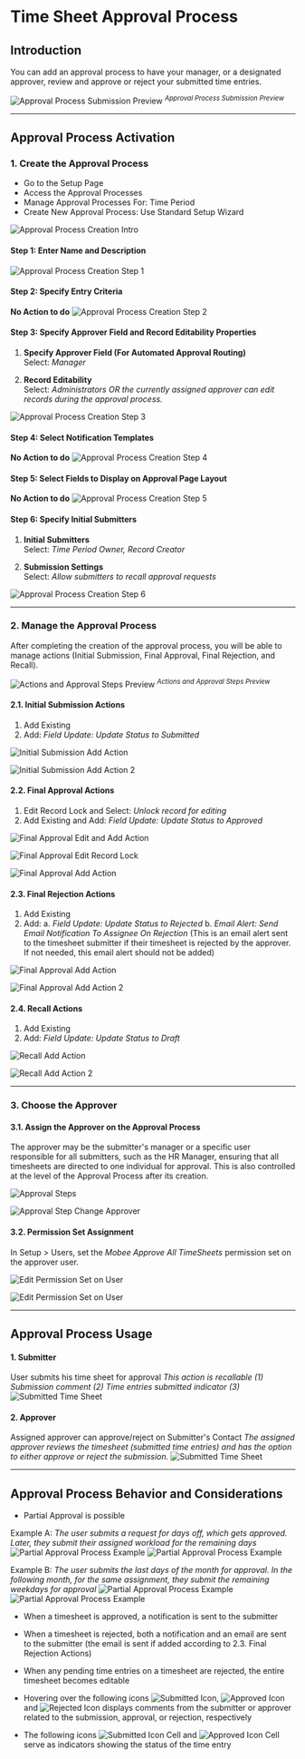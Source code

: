 # Time Sheet Approval Process

## Introduction

You can add an approval process to have your manager, or a designated approver, review and approve or reject your submitted time entries.

![Approval Process Submission Preview](images/approvalProcessImages/approvalProcessCreation/approvalProcessPreview.png "Approval Process Submission Preview")
<sup>*Approval Process Submission Preview*</sup>

---

## Approval Process Activation

### 1. Create the Approval Process

- Go to the Setup Page
- Access the Approval Processes
- Manage Approval Processes For: Time Period
- Create New Approval Process: Use Standard Setup Wizard

![Approval Process Creation Intro](images/approvalProcessImages/approvalProcessCreation/approvalProcessCreationIntro.png "Approval Process Creation Intro")

#### Step 1: Enter Name and Description

![Approval Process Creation Step 1](images/approvalProcessImages/approvalProcessCreation/approvalProcessCreationStep1.png "Approval Process Creation Step 1")

#### Step 2: Specify Entry Criteria

**No Action to do**
![Approval Process Creation Step 2](images/approvalProcessImages/approvalProcessCreation/approvalProcessCreationStep2.png "Approval Process Creation Step 2")

#### Step 3: Specify Approver Field and Record Editability Properties

1. **Specify Approver Field (For Automated Approval Routing)**  
   Select: *Manager*

2. **Record Editability**  
   Select: *Administrators OR the currently assigned approver can edit records during the approval process.*  

![Approval Process Creation Step 3](images/approvalProcessImages/approvalProcessCreation/approvalProcessCreationStep3.png "Approval Process Creation Step 3")

#### Step 4: Select Notification Templates

**No Action to do**
![Approval Process Creation Step 4](images/approvalProcessImages/approvalProcessCreation/approvalProcessCreationStep4.png "Approval Process Creation Step 4")

#### Step 5: Select Fields to Display on Approval Page Layout

**No Action to do**
![Approval Process Creation Step 5](images/approvalProcessImages/approvalProcessCreation/approvalProcessCreationStep5.png "Approval Process Creation Step 5")

#### Step 6: Specify Initial Submitters

1. **Initial Submitters**  
   Select: *Time Period Owner, Record Creator*

2. **Submission Settings**  
   Select: *Allow submitters to recall approval requests*  

![Approval Process Creation Step 6](images/approvalProcessImages/approvalProcessCreation/approvalProcessCreationStep6.png "Approval Process Creation Step 6")

---

### 2. Manage the Approval Process

After completing the creation of the approval process, you will be able to manage actions (Initial Submission, Final Approval, Final Rejection, and Recall).

![Actions and Approval Steps Preview](images/approvalProcessImages/approvalProcessManagement/actionsAndApprovalStepsPreview.png "Actions and Approval Steps Preview")
<sup>*Actions and Approval Steps Preview*</sup>

#### 2.1. Initial Submission Actions

1. Add Existing
2. Add: *Field Update: Update Status to Submitted*

![Initial Submission Add Action](images/approvalProcessImages/approvalProcessManagement/initialSubmissionAddAction.png "Initial Submission Add Action")

![Initial Submission Add Action 2](images/approvalProcessImages/approvalProcessManagement/initialSubmissionAddAction2.png "Initial Submission Add Action")

#### 2.2. Final Approval Actions

1. Edit Record Lock and Select: *Unlock record for editing*
2. Add Existing and Add: *Field Update: Update Status to Approved*

![Final Approval Edit and Add Action](images/approvalProcessImages/approvalProcessManagement/finalApprovalAddAction.png "Final Approval Edit and Add Action")

![Final Approval Edit Record Lock](images/approvalProcessImages/approvalProcessManagement/finalApprovalAddAction1.png "Final Approval Edit Record Lock")

![Final Approval Add Action](images/approvalProcessImages/approvalProcessManagement/finalApprovalAddAction2.png "Final Approval Add Action")

#### 2.3. Final Rejection Actions

1. Add Existing
2. Add: 
    a. *Field Update: Update Status to Rejected*
    b. *Email Alert: Send Email Notification To Assignee On Rejection* (This is an email alert sent to the timesheet submitter if their timesheet is rejected by the approver. If not needed, this email alert should not be added)

![Final Approval Add Action](images/approvalProcessImages/approvalProcessManagement/finalRejectionAddAction.png "Final Approval Add Action")

![Final Approval Add Action 2](images/approvalProcessImages/approvalProcessManagement/finalRejectionAddAction2.png "Final Approval Add Action")

#### 2.4. Recall Actions

1. Add Existing
2. Add: *Field Update: Update Status to Draft*

![Recall Add Action](images/approvalProcessImages/approvalProcessManagement/recallAddAction.png "Recall Add Action")

![Recall Add Action 2](images/approvalProcessImages/approvalProcessManagement/recallAddAction1.png "Recall Add Action")

---

### 3. Choose the Approver

#### 3.1. Assign the Approver on the Approval Process

The approver may be the submitter's manager or a specific user responsible for all submitters, such as the HR Manager, ensuring that all timesheets are directed to one individual for approval. This is also controlled at the level of the Approval Process after its creation.

![Approval Steps](images/approvalProcessImages/approvalProcessManagement/approvalStepsEdit.png "Approval Steps")

![Approval Step Change Approver](images/approvalProcessImages/approvalProcessManagement/approvalStepsEditStep3.png "Approval Step Change Approver")

#### 3.2. Permission Set Assignment

In Setup > Users, set the *Mobee Approve All TimeSheets* permission set on the approver user.

![Edit Permission Set on User](images/approvalProcessImages/approvalProcessManagement/editPermissionSetOnUser.png "Edit Permission Set on User")

![Edit Permission Set on User](images/approvalProcessImages/approvalProcessManagement/editPermissionSetOnUser2.png "Edit Permission Set on User")

---

## Approval Process Usage

#### 1. Submitter
User submits his time sheet for approval
*This action is recallable (1)*
*Submission comment (2)*
*Time entries submitted indicator (3)*
![Submitted Time Sheet](images/approvalProcessImages/approvalProcessBehavior/submittedTimeSheet.png "Submitted Time Sheet")

#### 2. Approver
Assigned approver can approve/reject on Submitter's Contact
*The assigned approver reviews the timesheet (submitted time entries) and has the option to either approve or reject the submission.*
![Submitted Time Sheet](images/approvalProcessImages/approvalProcessBehavior/submittedTimeSheet2.png "Submitted Time Sheet")

---

## Approval Process Behavior and Considerations

- Partial Approval is possible

Example A:
*The user submits a request for days off, which gets approved. Later, they submit their assigned workload for the remaining days*
![Partial Approval Process Example](images/approvalProcessImages/approvalProcessBehavior/partialApprovalExample1.png "Partial Approval Process Example")
![Partial Approval Process Example](images/approvalProcessImages/approvalProcessBehavior/partialApprovalExample2.png "Partial Approval Process Example")

Example B: 
*The user submits the last days of the month for approval. In the following month, for the same assignment, they submit the remaining weekdays for approval*
![Partial Approval Process Example](images/approvalProcessImages/approvalProcessBehavior/partialApprovalExample3.png "Partial Approval Process Example")
![Partial Approval Process Example](images/approvalProcessImages/approvalProcessBehavior/partialApprovalExample4.png "Partial Approval Process Example")

- When a timesheet is approved, a notification is sent to the submitter

- When a timesheet is rejected, both a notification and an email are sent to the submitter (the email is sent if added according to 2.3. Final Rejection Actions)

- When any pending time entries on a timesheet are rejected, the entire timesheet becomes editable

- Hovering over the following icons ![Submitted Icon](images/approvalProcessImages/approvalProcessBehavior/submittedIcon.png "Submitted Icon"), ![Approved Icon](images/approvalProcessImages/approvalProcessBehavior/approvedIcon.png "Approved Icon") and ![Rejected Icon](images/approvalProcessImages/approvalProcessBehavior/rejectedIcon.png "Rejected Icon") displays comments from the submitter or approver related to the submission, approval, or rejection, respectively

- The following icons ![Submitted Icon Cell](images/approvalProcessImages/approvalProcessBehavior/submittedIconCell.png "Submitted Icon Cell") and ![Approved Icon Cell](images/approvalProcessImages/approvalProcessBehavior/approvedIconCell.png "Approved Icon Cell") serve as indicators showing the status of the time entry
